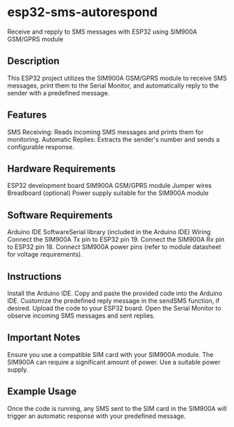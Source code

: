 # esp32-sms-autorespond
Receive and repply to SMS messages with ESP32 using SIM900A GSM/GPRS module

## Description
This ESP32 project utilizes the SIM900A GSM/GPRS module to receive SMS messages, print them to the Serial Monitor, and automatically reply to the sender with a predefined message.

## Features
SMS Receiving: Reads incoming SMS messages and prints them for monitoring.
Automatic Replies: Extracts the sender's number and sends a configurable response.

## Hardware Requirements
ESP32 development board
SIM900A GSM/GPRS module
Jumper wires
Breadboard (optional)
Power supply suitable for the SIM900A module

## Software Requirements
Arduino IDE
SoftwareSerial library (included in the Arduino IDE)
Wiring
Connect the SIM900A Tx pin to ESP32 pin 19.
Connect the SIM900A Rx pin to ESP32 pin 18.
Connect SIM900A power pins (refer to module datasheet for voltage requirements).

## Instructions
Install the Arduino IDE.
Copy and paste the provided code into the Arduino IDE.
Customize the predefined reply message in the sendSMS function, if desired.
Upload the code to your ESP32 board.
Open the Serial Monitor to observe incoming SMS messages and sent replies.

## Important Notes
Ensure you use a compatible SIM card with your SIM900A module.
The SIM900A can require a significant amount of power. Use a suitable power supply.

## Example Usage
Once the code is running, any SMS sent to the SIM card in the SIM900A will trigger an automatic response with your predefined message.
